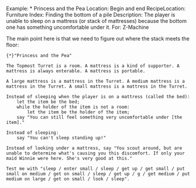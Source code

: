 Example: * Princess and the Pea
Location: Begin and end
RecipeLocation: Furniture
Index: Finding the bottom of a pile
Description: The player is unable to sleep on a mattress (or stack of mattresses) because the bottom one has something uncomfortable under it.
For: Z-Machine

  
The main point here is that we need to figure out where the stack meets the floor:

  

``` inform7
{*}"Princess and the Pea"

The Topmost Turret is a room. A mattress is a kind of supporter. A mattress is always enterable. A mattress is portable.

A large mattress is a mattress in the Turret. A medium mattress is a mattress in the Turret. A small mattress is a mattress in the Turret.

Instead of sleeping when the player is on a mattress (called the bed):
	let the item be the bed;
	while the holder of the item is not a room:
		let the item be the holder of the item;
	say "You can still feel something very uncomfortable under [the item]."

Instead of sleeping:
	say "You can't sleep standing up!"

Instead of looking under a mattress, say "You scout around, but are unable to determine what's causing you this discomfort. If only your maid Winnie were here. She's very good at this."

Test me with "sleep / enter small / sleep / get up / get small / put small on medium / get on small / sleep / get up / g / get medium / put medium on large / get on small / look / sleep".
```

